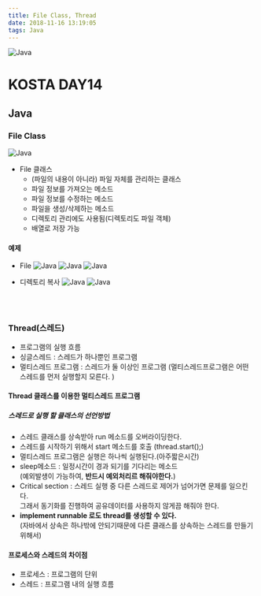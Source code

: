 ```yaml
---
title: File Class, Thread
date: 2018-11-16 13:19:05
tags: Java
---
```

![Java](/images/javaimage.png)
# KOSTA DAY14
## Java

### File Class
![Java](/images/java/java13-01.png)
- File 클래스
    - (파일의 내용이 아니라) 파일 자체를 관리하는 클래스 
    - 파일 정보를 가져오는 메소드 
    - 파일 정보를 수정하는 메소드 
    - 파일을 생성/삭제하는 메소드 
    - 디렉토리 관리에도 사용됨(디렉토리도 파일 객체)
    - 배열로 저장 가능
#### 예제
- File
![Java](/images/java/java14-01.png)
![Java](/images/java/java14-02.png)
![Java](/images/java/java14-03.png)

- 디렉토리 복사
![Java](/images/java/java14-04.png)
![Java](/images/java/java14-05.png)

<br><br>

### Thread(스레드)
- 프로그램의 실행 흐름 
- 싱글스레드 : 스레드가 하나뿐인 프로그램 
- 멀티스레드 프로그램 : 스레드가 둘 이상인 프로그램
(멀티스레드프로그램은 어떤 스레드를 먼저 실행할지 모른다. )

#### Thread 클래스를 이용한 멀티스레드 프로그램 
##### 스레드로 실행 할 클래스의 선언방법 
- 스레드 클래스를 상속받아 run 메소드를 오버라이딩한다. 
- 스레드를 시작하기 위해서 start 메소드를 호출 (thread.start();) 
- 멀티스레드 프로그램은 실행은 하나씩 실행된다.(아주짧은시간)  
- sleep메소드 : 일정시간이 경과 되기를 기다리는 메소드    
(예외발생이 가능하여, **반드시 예외처리르 해줘야한다.**)
- Critical section : 스레드 실행 중 다른 스레드로 제어가 넘어가면 문제를 일으킨다.   
 그래서 동기화를 진행하여 공유데이터를 사용하지 않게끔 해줘야 한다.
- **implement runnable 로도 thread를 생성할 수 있다. **   
(자바에서 상속은 하나밖에 안되기때문에 다른 클래스를 상속하는 스레드를 만들기위해서) 

#### 프로세스와 스레드의 차이점
- 프로세스 : 프로그램의 단위
- 스레드 : 프로그램 내의 실행 흐름
<br><br>